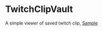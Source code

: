 # TwitchClipVault
A simple viewer of saved twitch clip, [Sample](https://clip.leekcake.moe/vault/rupin074/)
